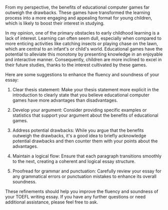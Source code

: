 From my perspective, the benefits of educational computer games far outweigh the drawbacks. These games have transformed the learning process into a more engaging and appealing format for young children, which is likely to boost their interest in studying.

In my opinion, one of the primary obstacles to early childhood learning is a lack of interest. Learning can often seem dull, especially when compared to more enticing activities like catching insects or playing chase on the lawn, which are central to an infant's or child's world. Educational games have the potential to alleviate this monotony by presenting knowledge in an enjoyable and interactive manner. Consequently, children are more inclined to excel in their future studies, thanks to the interest cultivated by these games.

Here are some suggestions to enhance the fluency and soundness of your essay:

1. Clear thesis statement: Make your thesis statement more explicit in the introduction to clearly state that you believe educational computer games have more advantages than disadvantages.

2. Develop your argument: Consider providing specific examples or statistics that support your argument about the benefits of educational games.

3. Address potential drawbacks: While you argue that the benefits outweigh the drawbacks, it's a good idea to briefly acknowledge potential drawbacks and then counter them with your points about the advantages.

4. Maintain a logical flow: Ensure that each paragraph transitions smoothly to the next, creating a coherent and logical essay structure.

5. Proofread for grammar and punctuation: Carefully review your essay for any grammatical errors or punctuation mistakes to enhance its overall soundness.

These refinements should help you improve the fluency and soundness of your TOEFL writing essay. If you have any further questions or need additional assistance, please feel free to ask.